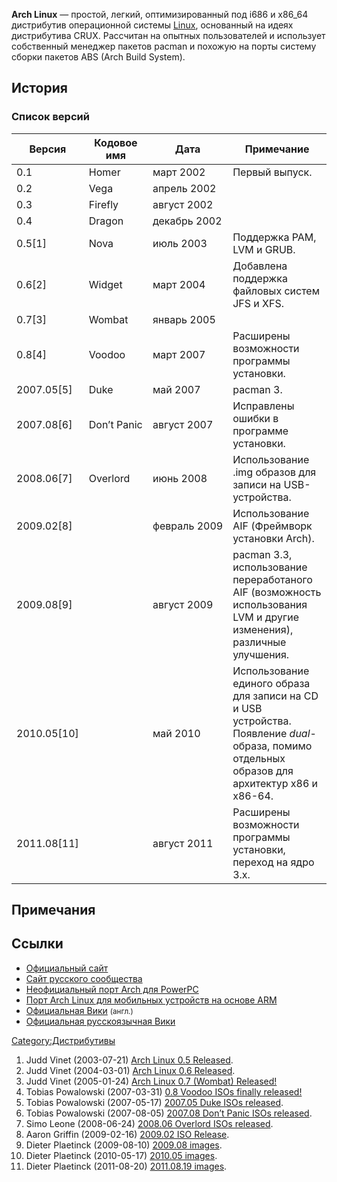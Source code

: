 **Arch Linux** — простой, легкий, оптимизированный под i686 и x86_64
дистрибутив операционной системы [Linux](Linux "wikilink"),
основанный на идеях дистрибутива CRUX. Рассчитан на опытных
пользователей и использует собственный менеджер пакетов pacman и
похожую на порты систему сборки пакетов ABS (Arch Build System).

## История

### Список версий

| Версия        | Кодовое имя | Дата         | Примечание                                                                                                                                     |
| ------------- | ----------- | ------------ | ---------------------------------------------------------------------------------------------------------------------------------------------- |
| 0.1           | Homer       | март 2002    | Первый выпуск.                                                                                                                                 |
| 0.2           | Vega        | апрель 2002  |                                                                                                                                                |
| 0.3           | Firefly     | август 2002  |                                                                                                                                                |
| 0.4           | Dragon      | декабрь 2002 |                                                                                                                                                |
| 0.5\[1\]      | Nova        | июль 2003    | Поддержка PAM, LVM и GRUB.                                                                                                                     |
| 0.6\[2\]      | Widget      | март 2004    | Добавлена поддержка файловых систем JFS и XFS.                                                                                                 |
| 0.7\[3\]      | Wombat      | январь 2005  |                                                                                                                                                |
| 0.8\[4\]      | Voodoo      | март 2007    | Расширены возможности программы установки.                                                                                                     |
| 2007.05\[5\]  | Duke        | май 2007     | pacman 3.                                                                                                                                      |
| 2007.08\[6\]  | Don’t Panic | август 2007  | Исправлены ошибки в программе установки.                                                                                                       |
| 2008.06\[7\]  | Overlord    | июнь 2008    | Использование .img образов для записи на USB-устройства.                                                                                       |
| 2009.02\[8\]  |             | февраль 2009 | Использование AIF (Фреймворк установки Arch).                                                                                                  |
| 2009.08\[9\]  |             | август 2009  | pacman 3.3, использование переработаного AIF (возможность использования LVM и другие изменения), различные улучшения.                          |
| 2010.05\[10\] |             | май 2010     | Использование единого образа для записи на CD и USB устройства. Появление *dual*-образа, помимо отдельных образов для архитектур x86 и x86-64. |
| 2011.08\[11\] |             | август 2011  | Расширены возможности программы установки, переход на ядро 3.x.                                                                                |

## Примечания

<references />

## Ссылки

  - [Официальный сайт](http://www.archlinux.org/)
  - [Сайт русского сообщества](http://www.archlinux.org.ru/)
  - [Неофициальный порт Arch для PowerPC](http://www.archlinuxppc.org/)
  - [Порт Arch Linux для мобильных устройств на основе
    ARM](http://www.archmobile.org/)
  - [Официальная Вики](http://wiki.archlinux.org/index.php/Main_Page)
    <small>(англ.)</small>
  - [Официальная русскоязычная
    Вики](http://wiki.archlinux.org/index.php/Main_Page_\(Русский\))

[Category:Дистрибутивы](Category:Дистрибутивы "wikilink")

1.  Judd Vinet (2003-07-21) [Arch Linux 0.5
    Released](http://www.archlinux.org/news/25/).
2.  Judd Vinet (2004-03-01) [Arch Linux 0.6
    Released](http://www.archlinux.org/news/50/).
3.  Judd Vinet (2005-01-24) [Arch Linux 0.7 (Wombat)
    Released\!](http://www.archlinux.org/news/133/)
4.  Tobias Powalowski (2007-03-31) [0.8 Voodoo ISOs finally
    released\!](http://www.archlinux.org/news/305/)
5.  Tobias Powalowski (2007-05-17) [2007.05 Duke ISOs
    released](http://www.archlinux.org/news/325/).
6.  Tobias Powalowski (2007-08-05) [2007.08 Don’t Panic ISOs
    released](http://www.archlinux.org/news/337/).
7.  Simo Leone (2008-06-24) [2008.06 Overlord ISOs
    released](http://www.archlinux.org/news/398/).
8.  Aaron Griffin (2009-02-16) [2009.02 ISO
    Release](http://www.archlinux.org/news/434/).
9.  Dieter Plaetinck (2009-08-10) [2009.08
    images](http://www.archlinux.org/news/459/).
10. Dieter Plaetinck (2010-05-17) [2010.05
    images](http://www.archlinux.org/news/500/).
11. Dieter Plaetinck (2011-08-20) [2011.08.19
    images](http://www.archlinux.org/news/20110819-installation-media/).